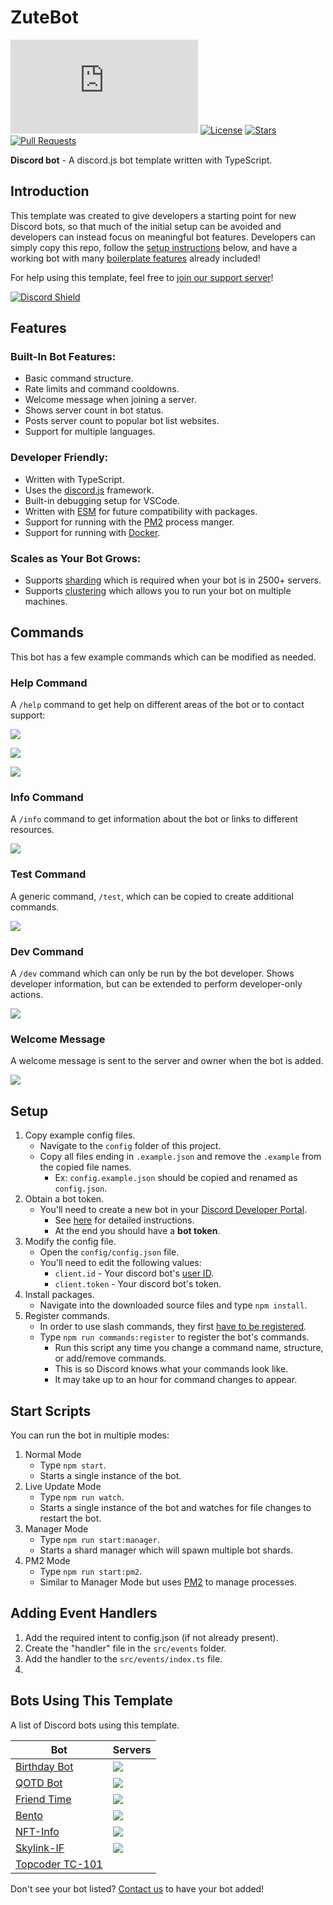 # ZuteBot

[![discord.js](https://img.shields.io/github/package-json/dependency-version/KevinNovak/Discord-Bot-TypeScript-Template/discord.js)](https://discord.js.org/)
[![License](https://img.shields.io/badge/license-MIT-blue)](https://opensource.org/licenses/MIT)
[![Stars](https://img.shields.io/github/stars/KevinNovak/Discord-Bot-TypeScript-Template.svg)](https://github.com/KevinNovak/Discord-Bot-TypeScript-Template/stargazers)
[![Pull Requests](https://img.shields.io/badge/Pull%20Requests-Welcome!-brightgreen)](https://github.com/KevinNovak/Discord-Bot-TypeScript-Template/pulls)

**Discord bot** - A discord.js bot template written with TypeScript.

## Introduction

This template was created to give developers a starting point for new Discord bots, so that much of the initial setup can be avoided and developers can instead focus on meaningful bot features. Developers can simply copy this repo, follow the [setup instructions](#setup) below, and have a working bot with many [boilerplate features](#features) already included!

For help using this template, feel free to [join our support server](https://discord.gg/c9kQktCbsE)!

[![Discord Shield](https://discord.com/api/guilds/660711235766976553/widget.png?style=shield)](https://discord.gg/c9kQktCbsE)

## Features

### Built-In Bot Features:

-   Basic command structure.
-   Rate limits and command cooldowns.
-   Welcome message when joining a server.
-   Shows server count in bot status.
-   Posts server count to popular bot list websites.
-   Support for multiple languages.

### Developer Friendly:

-   Written with TypeScript.
-   Uses the [discord.js](https://discord.js.org/) framework.
-   Built-in debugging setup for VSCode.
-   Written with [ESM](https://nodejs.org/api/esm.html#introduction) for future compatibility with packages.
-   Support for running with the [PM2](https://pm2.keymetrics.io/) process manger.
-   Support for running with [Docker](https://www.docker.com/).

### Scales as Your Bot Grows:

-   Supports [sharding](https://discordjs.guide/sharding/) which is required when your bot is in 2500+ servers.
-   Supports [clustering](https://github.com/KevinNovak/Discord-Bot-TypeScript-Template-Master-Api) which allows you to run your bot on multiple machines.

## Commands

This bot has a few example commands which can be modified as needed.

### Help Command

A `/help` command to get help on different areas of the bot or to contact support:

![](https://i.imgur.com/UUA4WzL.png)

![](https://i.imgur.com/YtDdmTe.png)

![](https://i.imgur.com/JXMisap.png)

### Info Command

A `/info` command to get information about the bot or links to different resources.

![](https://i.imgur.com/0kKOaWM.png)

### Test Command

A generic command, `/test`, which can be copied to create additional commands.

![](https://i.imgur.com/lqjkNKM.png)

### Dev Command

A `/dev` command which can only be run by the bot developer. Shows developer information, but can be extended to perform developer-only actions.

![](https://i.imgur.com/2o1vEno.png)

### Welcome Message

A welcome message is sent to the server and owner when the bot is added.

![](https://i.imgur.com/QBw8H8v.png)

## Setup

1. Copy example config files.
    - Navigate to the `config` folder of this project.
    - Copy all files ending in `.example.json` and remove the `.example` from the copied file names.
        - Ex: `config.example.json` should be copied and renamed as `config.json`.
2. Obtain a bot token.
    - You'll need to create a new bot in your [Discord Developer Portal](https://discord.com/developers/applications/).
        - See [here](https://www.writebots.com/discord-bot-token/) for detailed instructions.
        - At the end you should have a **bot token**.
3. Modify the config file.
    - Open the `config/config.json` file.
    - You'll need to edit the following values:
        - `client.id` - Your discord bot's [user ID](https://techswift.org/2020/04/22/how-to-find-your-user-id-on-discord/).
        - `client.token` - Your discord bot's token.
4. Install packages.
    - Navigate into the downloaded source files and type `npm install`.
5. Register commands.
    - In order to use slash commands, they first [have to be registered](https://discordjs.guide/creating-your-bot/command-deployment.html).
    - Type `npm run commands:register` to register the bot's commands.
        - Run this script any time you change a command name, structure, or add/remove commands.
        - This is so Discord knows what your commands look like.
        - It may take up to an hour for command changes to appear.

## Start Scripts

You can run the bot in multiple modes:

1. Normal Mode
    - Type `npm start`.
    - Starts a single instance of the bot.
2. Live Update Mode
    - Type `npm run watch`.
    - Starts a single instance of the bot and watches for file changes to restart the bot.
3. Manager Mode
    - Type `npm run start:manager`.
    - Starts a shard manager which will spawn multiple bot shards.
4. PM2 Mode
    - Type `npm run start:pm2`.
    - Similar to Manager Mode but uses [PM2](https://pm2.keymetrics.io/) to manage processes.

## Adding Event Handlers

1. Add the required intent to config.json (if not already present).
2. Create the "handler" file in the `src/events` folder.
3. Add the handler to the `src/events/index.ts` file.
4. 

## Bots Using This Template

A list of Discord bots using this template.

| Bot                                                                    | Servers                                                       |
|------------------------------------------------------------------------|---------------------------------------------------------------|
| [Birthday Bot](https://top.gg/bot/656621136808902656)                  | ![](https://top.gg/api/widget/servers/656621136808902656.svg) |
| [QOTD Bot](https://top.gg/bot/713586207119900693)                      | ![](https://top.gg/api/widget/servers/713586207119900693.svg) |
| [Friend Time](https://top.gg/bot/471091072546766849)                   | ![](https://top.gg/api/widget/servers/471091072546766849.svg) |
| [Bento](https://top.gg/bot/787041583580184609)                         | ![](https://top.gg/api/widget/servers/787041583580184609.svg) |
| [NFT-Info](https://top.gg/bot/902249456072818708)                      | ![](https://top.gg/api/widget/servers/902249456072818708.svg) |
| [Skylink-IF](https://top.gg/bot/929527099922993162)                    | ![](https://top.gg/api/widget/servers/929527099922993162.svg) |
| [Topcoder TC-101](https://github.com/topcoder-platform/tc-discord-bot) |                                                               |

Don't see your bot listed? [Contact us](https://discord.gg/c9kQktCbsE) to have your bot added!
